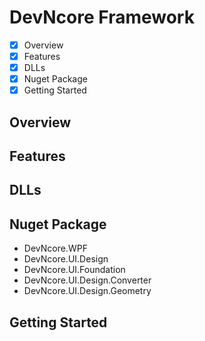 # DevNcore Framework

- [x] Overview
- [x] Features
- [x] DLLs 
- [x] Nuget Package
- [x] Getting Started

## Overview

## Features

## DLLs

## Nuget Package
- DevNcore.WPF
- DevNcore.UI.Design
- DevNcore.UI.Foundation
- DevNcore.UI.Design.Converter
- DevNcore.UI.Design.Geometry

## Getting Started

